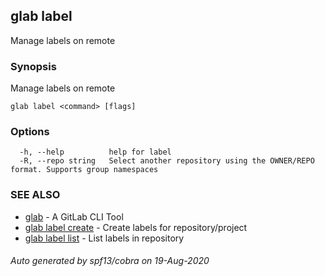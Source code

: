 ## glab label

Manage labels on remote

### Synopsis

Manage labels on remote

```
glab label <command> [flags]
```

### Options

```
  -h, --help          help for label
  -R, --repo string   Select another repository using the OWNER/REPO format. Supports group namespaces
```

### SEE ALSO

* [glab](glab.md)	 - A GitLab CLI Tool
* [glab label create](glab_label_create.md)	 - Create labels for repository/project
* [glab label list](glab_label_list.md)	 - List labels in repository

###### Auto generated by spf13/cobra on 19-Aug-2020
